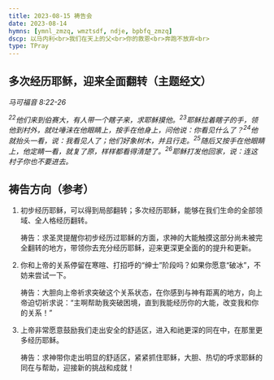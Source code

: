 ```yaml
---
title: 2023-08-15 祷告会
date: 2023-08-14
hymns: [ymnl_zmzq, wmztsdf, ndje, bpbfq_zmzq]
dscp: 以马内利<br>我们在天上的父<br>你的救恩<br>奔跑不放弃<br>
type: TPray
---
```


## 多次经历耶稣，迎来全面翻转（主题经文）

*马可福音 8:22-26*

*<sup>22</sup>他们来到伯赛大，有人带一个瞎子来，求耶稣摸他。<sup>23</sup>耶稣拉着瞎子的手，领他到村外，就吐唾沫在他眼睛上，按手在他身上，问他说：你看见什么了？<sup>24</sup>他就抬头一看，说：我看见人了；他们好象树木，并且行走。<sup>25</sup>随后又按手在他眼睛上，他定睛一看，就复了原，样样都看得清楚了。<sup>26</sup>耶稣打发他回家，说：连这村子你也不要进去。*

## 祷告方向（参考）

1. 初步经历耶稣，可以得到局部翻转；多次经历耶稣，能够在我们生命的全部领域、全人格经历翻转。

   祷告：求圣灵提醒你初步经历过耶稣的方面，求神的大能触摸这部分尚未被完全翻转的地方，带领你去充分经历耶稣，迎来更深更全面的的提升和更新。

2. 你和上帝的关系停留在寒暄、打招呼的“绅士”阶段吗？如果你愿意“破冰”，不妨来尝试一下。

   祷告：大胆向上帝祈求突破这个关系状态，在你感到与神有距离的地方，向上帝迫切祈求说：“主啊帮助我突破困境，直到我能经历你的大能，改变我和你的关系！”

3. 上帝非常愿意鼓励我们走出安全的舒适区，进入和祂更深的同在中，在那里更多经历耶稣。

   祷告：求神带你走出明显的舒适区，紧紧抓住耶稣，大胆、热切的呼求耶稣的同在与帮助，迎接新的挑战和成就！
